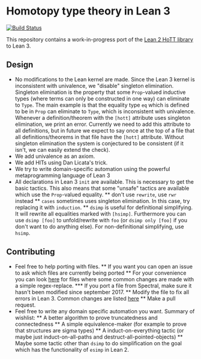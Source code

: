 # Homotopy type theory in Lean 3

[![Build Status](https://travis-ci.org/gebner/hott3.svg?branch=master)](https://travis-ci.org/gebner/hott3)

This repository contains a work-in-progress port of the [Lean 2 HoTT library](https://github.com/leanprover/lean2/tree/master/hott) to Lean 3.

## Design 

* No modifications to the Lean kernel are made. Since the Lean 3 kernel is inconsistent with univalence, we "disable" singleton elimination. Singleton elimination is the property that some `Prop`-valued inductive types (where terms can only be constructed in one way) can eliminate to `Type`. The main example is that the equality type `eq` which is defined to be in `Prop` can eliminate to `Type`, which is inconsistent with univalence. Whenever a definition/theorem with the `[hott]` attribute uses singleton elimination, we print an error. Currently we need to add this attribute to all definitions, but in future we expect to say once at the top of a file that all definitions/theorems in that file have the `[hott]` attribute. Without singleton elimination the system is conjectured to be consistent (if it isn't, we can easily extend the check).
* We add univalence as an axiom.
* We add HITs using Dan Licata's trick.
* We try to write domain-specific automation using the powerful metaprogramming language of Lean 3
* All declarations in Lean 3 `init` are available. This is necessary to get the basic tactics. This also means that some "unsafe" tactics are available which use the `Prop`-valued equality.
** don't use `rewrite`, use `rwr` instead
** `cases` sometimes uses singleton elimination. In this case, try replacing it with `induction`.
** `dsimp` is useful for definitional simplifying. It will rewrite all equalities marked with `[hsimp]`. Furthermore you can use `dsimp [foo]` to unfold/rewrite with `foo` (or `dsimp only [foo]` if you don't want to do anything else). For non-definitional simplifying, use `hsimp`.

## Contributing

* Feel free to help porting with files. 
** If you want you can open an issue to ask which files are currently being ported 
** For your convenience you can look [here](https://github.com/fpvandoorn/hott3/tree/searchreplace/from2) for files where some common changes are made with a simple regex-replace.
*** If you port a file from Spectral, make sure it hasn't been modified since september 2017.
** Modify the file to fix all errors in Lean 3. Common changes are listed [here](https://github.com/fpvandoorn/hott3/blob/searchreplace/from2/changes.txt)
** Make a pull request.
* Feel free to write any domain specific automation you want. Summary of wishlist:
** A better algorithm to prove truncatedness and connectedness
** A simple equivalence-maker (for example to prove that structures are sigma types)
** A induct-on-everything tactic (or maybe just induct-on-all-paths and destruct-all-pointed-objects)
** Maybe some tactic other than `dsimp` to do simplification on the goal which has the functionality of `esimp` in Lean 2.